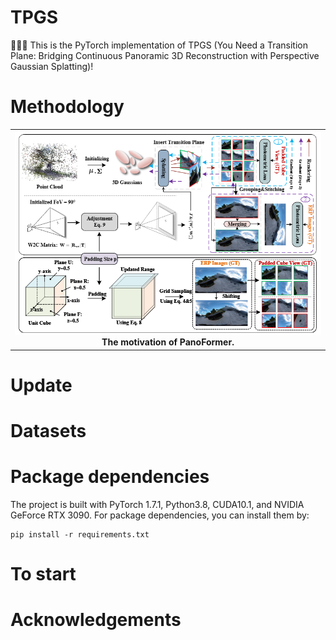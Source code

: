 # TPGS
:triangular_flag_on_post::triangular_flag_on_post::triangular_flag_on_post: This is the PyTorch implementation of TPGS (You Need a Transition Plane: Bridging Continuous Panoramic 3D Reconstruction with Perspective Gaussian Splatting)!  
# Methodology
<table>
	<tr><th colspan="2" width="1200" height="200"><center><img src="/img/TPGS.png">The motivation of PanoFormer.</center></th></tr>
</table>


# Update

# Datasets


# Package dependencies
The project is built with PyTorch 1.7.1, Python3.8, CUDA10.1, and NVIDIA GeForce RTX 3090. For package dependencies, you can install them by:
```
pip install -r requirements.txt
```
# To start

# Acknowledgements

